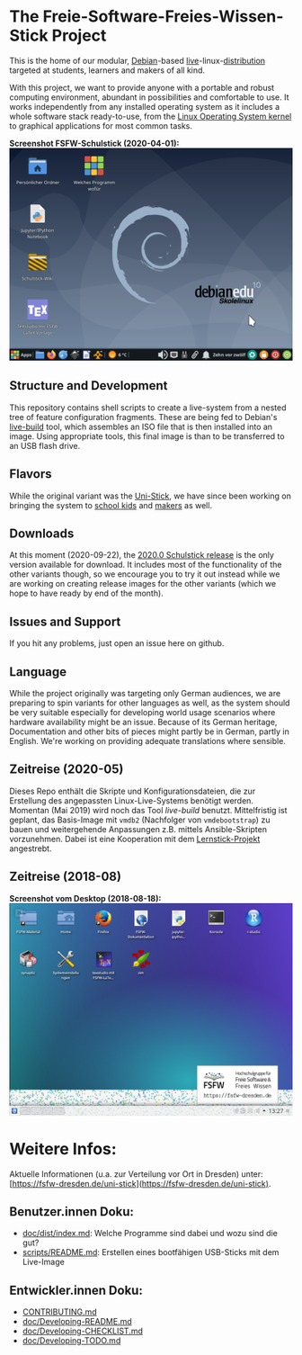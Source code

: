 # The Freie-Software-Freies-Wissen-Stick Project

This is the home of our modular, [Debian](https://debian.org)-based [live](https://wiki.debian.org/DebianLive)-linux-[distribution](https://en.wikipedia.org/wiki/Linux_distribution) targeted at students, learners and makers of all kind.

With this project, we want to provide anyone with a portable and robust computing environment, abundant in possibilities and comfortable to use. It works independently from any installed operating system as it includes a whole software stack ready-to-use, from the [Linux Operating System kernel](https://en.wikipedia.org/wiki/Linux_kernel) to graphical applications for most common tasks.

**Screenshot FSFW-Schulstick (2020-04-01):**
![Screenshot FSFW-Schulstick with Xfce Desktop (2020-04-01)](doc/screenshot-Xfce-Desktop-2020-04-01.png "Screenshot FSFW-Schulstick with Xfce Desktop (2020-04-01)")

## Structure and Development
This repository contains shell scripts to create a live-system from a nested tree of feature configuration fragments. These are being fed to Debian's [live-build](https://salsa.debian.org/live-team/live-build) tool, which assembles an ISO file that is then installed into an image. Using appropriate tools, this final image is than to be transferred to an USB flash drive.

## Flavors
While the original variant was the [Uni-Stick](variants/FSFW-Uni-Stick_Xfce/README.md), we have since been working on bringing the system to [school kids](variants/FSFW-Schulstick/README.md) and [makers](variants/FSFW-Makerstick/README.md) as well.

## Downloads
At this moment (2020-09-22), the [2020.0 Schulstick release](https://github.com/fsfw-dresden/usb-live-linux/releases/tag/FSFW-Schulstick%2F2020.0) is the only version available for download. It includes most of the functionality of the other variants though, so we encourage you to try it out instead while we are working on creating release images for the other variants (which we hope to have ready by end of the month).

## Issues and Support
If you hit any problems, just open an issue here on github.

## Language
While the project originally was targeting only German audiences, we are preparing to spin variants for other languages as well, as the system should be very suitable especially for developing world usage scenarios where hardware availability might be an issue.
Because of its German heritage, Documentation and other bits of pieces might partly be in German, partly in English. We're working on providing adequate translations where sensible.

## Zeitreise (2020-05)
Dieses Repo enthält die Skripte und Konfigurationsdateien, die zur Erstellung des angepassten Linux-Live-Systems benötigt werden.
Momentan (Mai 2019) wird noch das Tool  *live-build* benutzt. Mittelfristig ist geplant, das Basis-Image mit `vmdb2` (Nachfolger von `vmdebootstrap`) zu bauen und weitergehende Anpassungen z.B. mittels Ansible-Skripten vorzunehmen. Dabei ist eine Kooperation mit dem [Lernstick-Projekt](https://lernstick.ch/) angestrebt.

## Zeitreise (2018-08)
**Screenshot vom Desktop (2018-08-18):**
![Screenshot](doc/screenshot-KDE-Desktop-2018-08-18.png "Screenshot")

# Weitere Infos:
Aktuelle Informationen (u.a. zur Verteilung vor Ort in Dresden) unter: [https://fsfw-dresden.de/uni-stick](https://fsfw-dresden.de/uni-stick).

## Benutzer.innen Doku:
* [doc/dist/index.md](doc/dist/index.md): Welche Programme sind dabei und wozu sind die gut?
* [scripts/README.md](scripts/README.md): Erstellen eines bootfähigen USB-Sticks mit dem Live-Image

## Entwickler.innen Doku:
* [CONTRIBUTING.md](CONTRIBUTING.md)
* [doc/Developing-README.md](doc/Developing-README.md)
* [doc/Developing-CHECKLIST.md](doc/Developing-CHECKLIST.md)
* [doc/Developing-TODO.md](doc/Developing-TODO.md)

